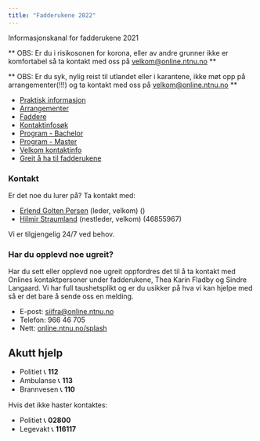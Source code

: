 ```yaml
---
title: "Fadderukene 2022"
---
```


Informasjonskanal for fadderukene 2021

** OBS: Er du i risikosonen for korona, eller av andre grunner ikke er komfortabel så ta kontakt med oss på velkom@online.ntnu.no **

** OBS: Er du syk, nylig reist til utlandet eller i karantene, ikke møt opp på arrangementer(!!!) og ta kontakt med oss på velkom@online.ntnu.no ** 


* [Praktisk informasjon](https://online.ntnu.no/wiki/online/fadderukene/2022/PraktiskInfo)
* [Arrangementer](https://online.ntnu.no/splash#calendar)  
* [Faddere](https://online.ntnu.no/wiki/online/fadderukene/2022/Faddere)  
* [Kontaktinfosøk](https://online.ntnu.no/profile/search)  
* [Program - Bachelor](https://online.ntnu.no/splash/)    
* [Program - Master](https://online.ntnu.no/splash/)  
* [Velkom kontaktinfo](https://online.ntnu.no/wiki/online/fadderukene/2022/velkom) 
* [Greit å ha til fadderukene](https://online.ntnu.no/wiki/online/fadderukene/2022/TaMedListe)


### Kontakt
Er det noe du lurer på? Ta kontakt med:

- [Erlend Golten Persen]() (leder, velkom) ()  
- [Hilmir Straumland]() (nestleder, velkom) (46855967)

Vi er tilgjengelig 24/7 ved behov.  


### Har du opplevd noe ugreit?
Har du sett eller opplevd noe ugreit oppfordres det til å ta kontakt med Onlines kontaktpersoner under fadderukene, Thea Karin Fladby og Sindre Langaard. Vi har full taushetsplikt og er du usikker på hva vi kan hjelpe med så er det bare å sende oss en melding.

- E-post: siifra@online.ntnu.no  
- Telefon: 966 46 705  
- Nett: [online.ntnu.no/splash](online.ntnu.no/splash)  


Akutt hjelp
------------------------------------

- Politiet 📞 **112**  
- Ambulanse 📞 **113**  
- Brannvesen 📞 **110**

Hvis det ikke haster kontaktes:

- Politiet 📞 **02800**  
- Legevakt 📞 **116117**